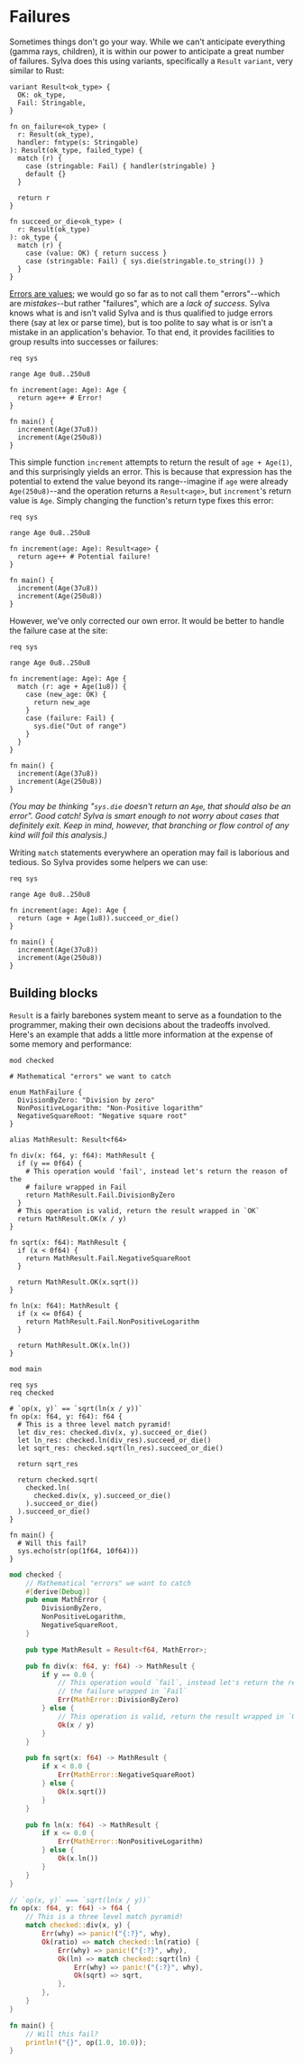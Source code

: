 # Failures

Sometimes things don't go your way. While we can't anticipate everything (gamma
rays, children), it is within our power to anticipate a great number of
failures. Sylva does this using variants, specifically a `Result` `variant`,
very similar to Rust:

```sylva
variant Result<ok_type> {
  OK: ok_type,
  Fail: Stringable,
}

fn on_failure<ok_type> (
  r: Result(ok_type),
  handler: fntype(s: Stringable)
): Result(ok_type, failed_type) {
  match (r) {
    case (stringable: Fail) { handler(stringable) }
    default {}
  }

  return r
}

fn succeed_or_die<ok_type> (
  r: Result(ok_type)
): ok_type {
  match (r) {
    case (value: OK) { return success }
    case (stringable: Fail) { sys.die(stringable.to_string()) }
  }
}
```

[Errors are values](https://blog.golang.org/errors-are-values); we would go so
far as to not call them "errors"--which are *mistakes*--but rather "failures",
which are a *lack of success*. Sylva knows what is and isn't valid Sylva and is
thus qualified to judge errors there (say at lex or parse time), but is too
polite to say what is or isn't a mistake in an application's behavior. To that
end, it provides facilities to group results into successes or failures:

```sylva
req sys

range Age 0u8..250u8

fn increment(age: Age): Age {
  return age++ # Error!
}

fn main() {
  increment(Age(37u8))
  increment(Age(250u8))
}
```

This simple function `increment` attempts to return the result of `age +
Age(1)`, and this surprisingly yields an error. This is because that expression
has the potential to extend the value beyond its range--imagine if `age` were
already `Age(250u8)`--and the operation returns a `Result<age>`, but
`increment`'s return value is `Age`. Simply changing the function's return type
fixes this error:

```sylva
req sys

range Age 0u8..250u8

fn increment(age: Age): Result<age> {
  return age++ # Potential failure!
}

fn main() {
  increment(Age(37u8))
  increment(Age(250u8))
}
```

However, we've only corrected our own error. It would be better to handle the
failure case at the site:

```sylva
req sys

range Age 0u8..250u8

fn increment(age: Age): Age {
  match (r: age + Age(1u8)) {
    case (new_age: OK) {
      return new_age
    }
    case (failure: Fail) {
      sys.die("Out of range")
    }
  }
}

fn main() {
  increment(Age(37u8))
  increment(Age(250u8))
}
```

_(You may be thinking "`sys.die` doesn't return an `Age`, that should also be an
error". Good catch! Sylva is smart enough to not worry about cases that
definitely exit. Keep in mind, however, that branching or flow control of any
kind will foil this analysis.)_

Writing `match` statements everywhere an operation may fail is laborious and
tedious. So Sylva provides some helpers we can use:

```sylva
req sys

range Age 0u8..250u8

fn increment(age: Age): Age {
  return (age + Age(1u8)).succeed_or_die()
}

fn main() {
  increment(Age(37u8))
  increment(Age(250u8))
}
```

## Building blocks

`Result` is a fairly barebones system meant to serve as a foundation to the
programmer, making their own decisions about the tradeoffs involved. Here's an
example that adds a little more information at the expense of some memory and
performance:

```sylva
mod checked

# Mathematical "errors" we want to catch

enum MathFailure {
  DivisionByZero: "Division by zero"
  NonPositiveLogarithm: "Non-Positive logarithm"
  NegativeSquareRoot: "Negative square root"
}

alias MathResult: Result<f64>

fn div(x: f64, y: f64): MathResult {
  if (y == 0f64) {
    # This operation would 'fail', instead let's return the reason of the
    # failure wrapped in Fail
    return MathResult.Fail.DivisionByZero
  }
  # This operation is valid, return the result wrapped in `OK`
  return MathResult.OK(x / y)
}

fn sqrt(x: f64): MathResult {
  if (x < 0f64) {
    return MathResult.Fail.NegativeSquareRoot
  }

  return MathResult.OK(x.sqrt())
}

fn ln(x: f64): MathResult {
  if (x <= 0f64) {
    return MathResult.Fail.NonPositiveLogarithm
  }

  return MathResult.OK(x.ln())
}

mod main

req sys
req checked

# `op(x, y)` == `sqrt(ln(x / y))`
fn op(x: f64, y: f64): f64 {
  # This is a three level match pyramid!
  let div_res: checked.div(x, y).succeed_or_die()
  let ln_res: checked.ln(div_res).succeed_or_die()
  let sqrt_res: checked.sqrt(ln_res).succeed_or_die()

  return sqrt_res

  return checked.sqrt(
    checked.ln(
      checked.div(x, y).succeed_or_die()
    ).succeed_or_die()
  ).succeed_or_die()
}

fn main() {
  # Will this fail?
  sys.echo(str(op(1f64, 10f64)))
}
```

```rust
mod checked {
    // Mathematical "errors" we want to catch
    #[derive(Debug)]
    pub enum MathError {
        DivisionByZero,
        NonPositiveLogarithm,
        NegativeSquareRoot,
    }

    pub type MathResult = Result<f64, MathError>;

    pub fn div(x: f64, y: f64) -> MathResult {
        if y == 0.0 {
            // This operation would `fail`, instead let's return the reason of
            // the failure wrapped in `Fail`
            Err(MathError::DivisionByZero)
        } else {
            // This operation is valid, return the result wrapped in `Ok`
            Ok(x / y)
        }
    }

    pub fn sqrt(x: f64) -> MathResult {
        if x < 0.0 {
            Err(MathError::NegativeSquareRoot)
        } else {
            Ok(x.sqrt())
        }
    }

    pub fn ln(x: f64) -> MathResult {
        if x <= 0.0 {
            Err(MathError::NonPositiveLogarithm)
        } else {
            Ok(x.ln())
        }
    }
}

// `op(x, y)` === `sqrt(ln(x / y))`
fn op(x: f64, y: f64) -> f64 {
    // This is a three level match pyramid!
    match checked::div(x, y) {
        Err(why) => panic!("{:?}", why),
        Ok(ratio) => match checked::ln(ratio) {
            Err(why) => panic!("{:?}", why),
            Ok(ln) => match checked::sqrt(ln) {
                Err(why) => panic!("{:?}", why),
                Ok(sqrt) => sqrt,
            },
        },
    }
}

fn main() {
    // Will this fail?
    println!("{}", op(1.0, 10.0));
}
```
